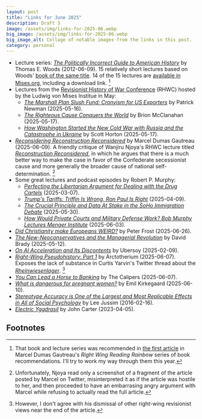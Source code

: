 ```yaml
---
layout: post
title: "Links for June 2025"
description: Draft 3
image: /assets/img/links-for-2025-06.webp
big_image: /assets/img/links-for-2025-06.webp
big_image_alt: Collage of notable images from the links in this post.
category: personal
---
```


- Lecture series: _[The Politically Incorrect Guide to American History](https://www.youtube.com/playlist?list=PLpmOMu_Jxhdnq2A2Ug-3ETXsOs-eqWzrn)_ by Thomas E. Woods (2012-06-09). 15 relatively short lectures based on Woods' [book of the same title](https://www.amazon.com/Politically-Incorrect-Guide-American-History/dp/0895260476). 14 of the 15 lectures are [available in Mises.org](https://mises.org/podcasts/politically-incorrect-guide-american-history), including a download link. [^fn-rwrr]
- Lectures from the [Revisionist History of War Conference](https://mises.org/events/revisionist-history-war-conference) (RHWC) hosted by the Ludwig von Mises Institue in May:
  - _[The Marshall Plan Slush Fund: Cronyism for US Exporters](https://www.youtube.com/watch?v=PBGo2WbAoPI)_ by Patrick Newman (2025-05-16).
  - _[The Righteous Cause Conquers the World](https://www.youtube.com/watch?v=5MRqNdRqs6w)_ by Brion McClanahan (2025-05-17).
  - _[How Washington Started the New Cold War with Russia and the Catastrophe in Ukraine](https://www.youtube.com/watch?v=6RSZrW03Uno)_ by Scott Horton (2025-05-17).
- _[Reconsidering Reconstruction Reconsidered](https://mgautreau.substack.com/p/reconsidering-reconstruction-reconsidered)_ by Marcel Dumas Gautreau (2025-06-09). A friendly critique of Wanjiru Njoya's RHWC lecture titled _[Reconstruction Reconsidered](https://www.youtube.com/watch?v=zpE5ARajX1w)_, in which he argues that there is a much better way to make the case in favor of the Confederate secessionist cause and more generally the broader cause of national self-determination. [^fn-njoya]
- Some great lectures and podcast episodes by Robert P. Murphy:
  - _[Perfecting the Libertarian Argument for Dealing with the Drug Cartels](https://www.youtube.com/watch?v=jgVjA0NYccs)_ (2025-03-07).
  - _[Trump's Tariffs: Triffin Is Wrong, Ron Paul Is Right](https://www.youtube.com/watch?v=m6F2_F0JMM0)_ (2025-04-09).
  - _[The Crucial Principle and Data At Stake in the SoHo Immigration Debate](https://www.youtube.com/watch?v=xnPSODIvb28)_ (2025-05-30).
  - _[How Would Private Courts and Military Defense Work? Bob Murphy Lectures Menger Institute](https://www.youtube.com/watch?v=D0glqJveGCw)_ (2025-06-03).
- _[Did Christianity make Europeans WEIRD?](https://www.aporiamagazine.com/p/did-christianity-make-europeans-weird)_ by Peter Frost (2025-06-26).
- _[The New-Neoconservatives and the Managerial Revolution](https://davidbrady.substack.com/p/the-new-neoconservatives-and-the)_ by David Brady (2025-05-12).
- _[On AI Acceleration and Its Discontents](https://ubersoy.com/p/on-acceleration-and-its-discontents)_ by Ubersoy (2025-02-09).
- _[Right-Wing Pseudohistory: Part 1](https://arctotherium.substack.com/p/right-wing-pseudohistory-part-1)_ by Arctotherium (2025-06-07). Exposes the lack of substance in Curtis Yarvin's Twitter thread about the _[Rheinwiesenlager](https://en.wikipedia.org/w/index.php?title=Rheinwiesenlager&oldid=1296974517)_. [^fn-arctotherium]
- _[You Can Lead a Horse to Banking](https://thecalipers.substack.com/p/you-can-lead-a-horse-to-banking)_ by The Calipers (2025-06-07).
- _[What is dangerous for pregnant women?](https://www.emilkirkegaard.com/p/what-is-dangerous-for-pregnant-women)_ by Emil Kirkegaard (2025-06-10).
- _[Stereotype Accuracy is One of the Largest and Most Replicable Effects in All of Social Psychology](https://spsp.org/news-center/character-context-blog/stereotype-accuracy-one-largest-and-most-replicable-effects-all)_ by Lee Jussim (2016-02-16).
- _[Electric Yggdrasil](https://barsoom.substack.com/p/electric-yggdrasil)_ by John Carter (2023-04-05).

## Footnotes

[^fn-rwrr]: That book and lecture series was recommended in [the first article](https://mgautreau.substack.com/p/right-wing-reading-rainbow-i-the) in Marcel Dumas Gautreau's _Right Wing Reading Rainbow_ series of book recommendations. I'll try to work my way through them this year.
[^fn-njoya]: Unfortunately, Njoya read only a screenshot of a fragment of the article posted by Marcel on Twitter, misinterpreted it as if the article was hostile to her, and then proceeded to have an embarrasing angry argument with Marcel while refusing to actually read the full article.
[^fn-arctotherium]: However, I don't agree with his dismissal of other right-wing revisionist views near the end of the article.
